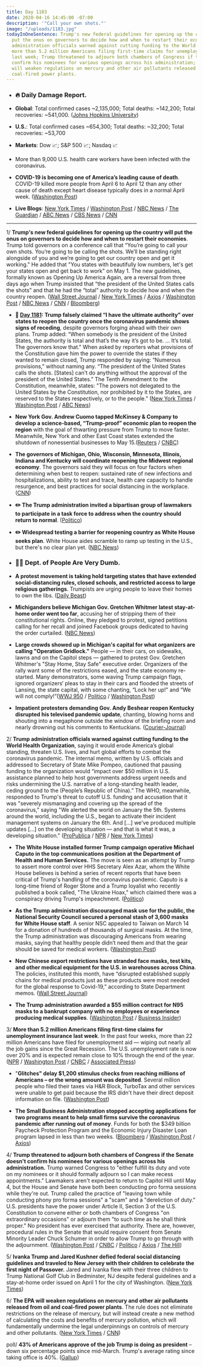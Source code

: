```yaml
---
title: Day 1183
date: 2020-04-16 14:45:00 -07:00
description: '"Call your own shots."'
image: "/uploads/1183.jpg"
todayInOneSentence: Trump's new federal guidelines for opening up the country will
  put the onus on governors to decide how and when to restart their economies; Trump
  administration officials warned against cutting funding to the World Health Organization;
  more than 5.2 million Americans filing first-time claims for unemployment insurance
  last week; Trump threatened to adjourn both chambers of Congress if the Senate doesn't
  confirm his nominees for various openings across his administration; and the EPA
  will weaken regulations on mercury and other air pollutants released from oil and
  coal-fired power plants.
---
```


* ### 🔥 Daily Damage Report.

* **Global**: Total confirmed cases \~2,135,000; Total deaths: \~142,200; Total recoveries: \~541,000. ([Johns Hopkins University](https://coronavirus.jhu.edu/map.html))

* **U.S.**: Total confirmed cases \~654,300; Total deaths: \~32,200; Total recoveries: \~53,700

* **Markets**: Dow 📈; S&P 500 📈; Nasdaq 📈

* More than 9,000 U.S. health care workers have been infected with the coronavirus.

* **COVID-19 is becoming one of America’s leading cause of death**. COVID-19 killed more people from April 6 to April 12 than any other cause of death except heart disease typically does in a normal April week. ([Washington Post](https://www.washingtonpost.com/outlook/2020/04/16/coronavirus-leading-cause-death/?arc404=true))

* **Live Blogs**: [New York Times](https://www.nytimes.com/2020/04/16/us/coronavirus-cases-live-updates.html) / [Washington Post](https://www.washingtonpost.com/world/2020/04/16/coronavirus-latest-news/) / [NBC News](https://www.nbcnews.com/health/health-news/live-blog/2020-04-16-coronavirus-news-n1184966) / [The Guardian](https://www.theguardian.com/us-news/live/2020/apr/16/us-coronavirus-latest-updates-trump-guidelines-reopening-economy) / [ABC News](https://abcnews.go.com/Health/coronavirus-updates-trump-speak-world-leaders-coronavirus-response/story?id=70178711&cid=clicksource_4380645_2_heads_hero_live_twopack_hed) / [CBS News](https://www.cbsnews.com/live-updates/coronavirus-pandemic-covid-19-latest-news-2020-04-16/) / [CNN](https://www.cnn.com/world/live-news/coronavirus-pandemic-intl-04-16-20/)

---

1/ **Trump's new federal guidelines for opening up the country will put the onus on governors to decide how and when to restart their economies**. Trump told governors on a conference call that “You’re going to call your own shots. You’re going to be calling the shots. We’ll be standing right alongside of you and we’re going to get our country open and get it working." He added that "You states with beautifully low numbers, let's get your states open and get back to work" on May 1. The new guidelines, formally known as Opening Up America Again, are a reversal from three days ago when Trump insisted that “the president of the United States calls the shots” and that he had the “total” authority to decide how and when the country reopen. ([Wall Street Journal](https://www.wsj.com/articles/trump-set-to-unveil-guidelines-for-lifting-coronavirus-restrictions-11587050541) / [New York Times](https://www.nytimes.com/2020/04/16/us/coronavirus-cases-live-updates.html#link-4212ce96) / [Axios](https://www.axios.com/trump-governors-coronavirus-call-08e73aba-5445-464a-ab74-b82b4554f145.html?stream=politics) / [Washington Post](https://www.washingtonpost.com/world/2020/04/16/coronavirus-latest-news/#link-RQGCCTTWLFGF7J5SWNXYVSQGVM?tidr=a_breakingnews&hpid=hp_no-name_hp-breaking-news%3Apage%2Fbreaking-news-bar&itid=hp_no-name_hp-breaking-news%3Apage%2Fbreaking-news-bar) / [NBC News](https://www.nbcnews.com/politics/donald-trump/trump-announce-guidelines-reopening-u-s-amid-coronavirus-pandemic-n1185666) / [CNN](https://www.cnn.com/2020/04/16/politics/donald-trump-reopening-guidelines-coronavirus/index.html) / [Bloomberg](https://www.bloomberg.com/news/articles/2020-04-16/trump-tries-to-reassure-lawmakers-on-virus-test-in-bid-to-reopen?sref=MIBMEEoj))

* **📌 [Day 1181](https://whatthefuckjusthappenedtoday.com/2020/04/14/day-1181/#2-trump-falsely-claimed-%E2%80%9Ci-have-the): Trump falsely claimed “I have the ultimate authority" over states to reopen the country once the coronavirus pandemic shows signs of receding**, despite governors forging ahead with their own plans. Trump added: “When somebody is the president of the United States, the authority is total and that’s the way it’s got to be. … It’s total. The governors know that." When asked by reporters what provisions of the Constitution gave him the power to override the states if they wanted to remain closed, Trump responded by saying: “Numerous provisions,” without naming any. “The president of the United States calls the shots. \[States\] can’t do anything without the approval of the president of the United States.” The Tenth Amendment to the Constitution, meanwhile, states: "The powers not delegated to the United States by the Constitution, nor prohibited by it to the States, are reserved to the States respectively, or to the people.” ([New York Times](https://www.nytimes.com/2020/04/13/us/politics/trump-coronavirus-governors.html) / [Washington Post](https://www.washingtonpost.com/nation/2020/04/14/trump-power-constitution-coronavirus/) / [ABC News](https://abcnews.go.com/Politics/trump-asserts-total-authority-states-reopen-country-contradicting/story?id=70138294))

* **New York Gov. Andrew Cuomo tapped McKinsey & Company to develop a science-based, “Trump-proof” economic plan to reopen the region** with the goal of thwarting pressure from Trump to move faster. Meanwhile, New York and other East Coast states extended the shutdown of nonessential businesses to May 15.([Reuters](https://www.reuters.com/article/us-health-coronavirus-usa-governors-excl-idUSKCN21Y01V) / [CNBC](https://www.cnbc.com/2020/04/16/new-york-and-other-east-coast-states-extend-shutdown-of-nonessential-businesses-to-may-15-gov-cuomo-says.html))

* **The governors of Michigan, Ohio, Wisconsin, Minnesota, Illinois, Indiana and Kentucky will coordinate reopening the Midwest regional economy**. The governors said they will focus on four factors when determining when best to reopen: sustained rate of new infections and hospitalizations, ability to test and trace, health care capacity to handle resurgence, and best practices for social distancing in the workplace. ([CNN](https://www.cnn.com/2020/04/16/politics/midwest-governors-reopening-pact/index.html))

* **✏️ The Trump administration invited a bipartisan group of lawmakers to participate in a task force to address when the country should return to normal**. ([Politico](https://www.politico.com/news/2020/04/16/white-house-congress-advise-reopening-economy-190027))

* **✏️ Widespread testing a barrier for reopening country as White House seeks plan**. White House aides scramble to ramp up testing in the U.S., but there's no clear plan yet. ([NBC News](https://www.nbcnews.com/politics/white-house/widespread-testing-barrier-reopening-country-white-house-seeks-plan-n1185516))

* ### 🤦‍♂️ Dept. of People Are Very Dumb.

* **A protest movement is taking hold targeting states that have extended social-distancing rules, closed schools, and restricted access to large religious gatherings**. Trumpists are urging people to leave their homes to own the libs. ([Daily Beast](https://www.thedailybeast.com/trump-loyalists-and-allies-urge-defiance-of-coronavirus-safety-measures))

* **Michiganders believe Michigan Gov. Gretchen Whitmer latest stay-at-home order went too far**, accusing her of stripping them of their constitutional rights. Online, they pledged to protest, signed petitions calling for her recall and joined Facebook groups dedicated to having the order curtailed. ([NBC News](https://www.nbcnews.com/politics/politics-news/michigan-gov-whitmer-faces-fierce-backlash-over-strict-stay-home-n1182711))

* **Large crowds showed up in Michigan's capital for what organizers are calling "Operation Gridlock."** People — in their cars, on sidewalks, lawns and on the Capitol steps — gathered to protest Gov. Gretchen Whitmer's "Stay Home, Stay Safe" executive order. Organizers of the rally want some of the restrictions eased, and the state economy re-started. Many demonstrators, some waving Trump campaign flags, ignored organizers‘ pleas to stay in their cars and flooded the streets of Lansing, the state capital, with some chanting, “Lock her up!” and “We will not comply!”([WWJ 950](https://wwjnewsradio.radio.com/articles/news/furious-crowd-gathers-at-capitol-to-protest-stay-home-order) / [Politico](https://www.politico.com/news/2020/04/15/michigan-protest-whitmer-coronavirus-188579) / [Washington Post](https://www.washingtonpost.com/nation/2020/04/16/michigan-whitmer-conservatives-protest/))

* **Impatient protesters demanding Gov. Andy Beshear reopen Kentucky disrupted his televised pandemic update**, chanting, blowing horns and shouting into a megaphone outside the window of the briefing room and nearly drowning out his comments to Kentuckians. ([Courier-Journal](https://www.courier-journal.com/story/news/politics/ky-legislature/2020/04/15/protesters-gather-outside-kentucky-capitol-over-coronavirus-closures/5141330002/))

2/ **Trump administration officials warned against cutting funding to the World Health Organization**, saying it would erode America’s global standing, threaten U.S. lives, and hurt global efforts to combat the coronavirus pandemic. The internal memo, written by U.S. officials and addressed to Secretary of State Mike Pompeo, cautioned that pausing funding to the organization would “impact over $50 million in U.S. assistance planned to help host governments address urgent needs and risks undermining the U.S. narrative of a long-standing health leader, ceding ground to the (People’s Republic of China).” The WHO, meanwhile, responded to Trump's threat to cutoff U.S. funding and accusation that it was "severely mismanaging and covering up the spread of the coronavirus," saying "We alerted the world on January the 5th. Systems around the world, including the U.S., began to activate their incident management systems on January the 6th. And \[...\] we've produced multiple updates \[...\] on the developing situation — and that is what it was, a developing situation." ([ProPublica](https://www.propublica.org/article/trump-administration-officials-warned-against-halting-funding-to-who-leaked-memo-shows) / [NPR](https://www.npr.org/sections/goatsandsoda/2020/04/15/835179442/we-alerted-the-world-to-coronavirus-on-jan-5-who-says-in-response-to-u-s) / [New York Times](https://www.nytimes.com/2020/04/16/health/WHO-Trump-coronavirus.html))

* **The White House installed former Trump campaign operative Michael Caputo in the top communications position at the Department of Health and Human Services.** The move is seen as an attempt by Trump to assert more control over HHS Secretary Alex Azar, whom the White House believes is behind a series of recent reports that have been critical of Trump's handling of the coronavirus pandemic. Caputo is a long-time friend of Roger Stone and a Trump loyalist who recently published a book called, "The Ukraine Hoax," which claimed there was a conspiracy driving Trump's impeachment. ([Politico](https://www.politico.com/news/2020/04/15/michael-caputo-azar-hhs-189046))

* **As the Trump administration discouraged mask use for the public, the National Security Council secured a personal stash of 3,600 masks for White House staff**. A senior NSC appealed to Taiwan on March 14 for a donation of hundreds of thousands of surgical masks. At the time, the Trump administration was discouraging Americans from wearing masks, saying that healthy people didn’t need them and that the gear should be saved for medical workers. ([Washington Post](https://www.washingtonpost.com/politics/as-us-discouraged-mask-use-for-public-white-house-team-raced-to-secure-face-coverings-from-taiwan-for-senior-staff/2020/04/15/27d815d2-7ac5-11ea-a130-df573469f094_story.html))

* **New Chinese export restrictions have stranded face masks, test kits, and other medical equipment for the U.S. in warehouses across China**. The policies, instituted this month, have “disrupted established supply chains for medical products just as these products were most needed for the global response to Covid-19,” according to State Department memos. ([Wall Street Journal](https://www.wsj.com/articles/chinas-export-restrictions-strand-medical-goods-u-s-needs-to-fight-coronavirus-state-department-says-11587031203))

* **The Trump administration awarded a $55 million contract for N95 masks to a bankrupt company with no employees or experience producing medical supplies**. ([Washington Post](https://www.washingtonpost.com/national/coronavirus-trump-masks-contracts-prices/2020/04/15/9c186276-7f20-11ea-8de7-9fdff6d5d83e_story.html) / [Business Insider](https://www.businessinsider.com/fema-paid-bankrupt-company-no-employees-55-million-n95-masks-2020-4))

3/ **More than 5.2 million Americans filing first-time claims for unemployment insurance last week**. In the past four weeks, more than 22 million Americans have filed for unemployment aid — wiping out nearly all the job gains since the Great Recession. The U.S. unemployment rate is now over 20% and is expected remain close to 10% through the end of the year. ([NPR](https://www.npr.org/sections/coronavirus-live-updates/2020/04/16/835135924/10-years-of-spectacular-u-s-job-growth-nearly-wiped-out-in-4-weeks) / [Washington Post](https://www.washingtonpost.com/business/2020/04/16/unemployment-claims-coronavirus/) / [CNBC](https://www.cnbc.com/2020/04/16/us-weekly-jobless-claims.html) / [Associated Press](https://apnews.com/1c0c92ce66ddba8dd88a4c66d83506be))

* "**Glitches" delay $1,200 stimulus checks from reaching millions of Americans – or the wrong amount was deposited**. Several million people who filed their taxes via H&R Block, TurboTax and other services were unable to get paid because the IRS didn't have their direct deposit information on file. ([Washington Post](https://www.washingtonpost.com/business/2020/04/16/coronavirus-cares-stimulus-check/))

* **The Small Business Administration stopped accepting applications for two programs meant to help small firms survive the coronavirus pandemic after running out of money**. Funds for both the $349 billion Paycheck Protection Program and the Economic Injury Disaster Loan program lapsed in less than two weeks. ([Bloomberg](https://www.bloomberg.com/news/articles/2020-04-16/virus-rescue-program-for-small-business-runs-out-of-money?sref=MIBMEEoj) / [Washington Post](https://www.washingtonpost.com/us-policy/2020/04/16/congress-coronavirus-small-business-trump/) / [Axios](https://www.axios.com/coronavirus-stimulus-cap-small-business-c72c6836-03ee-43d9-a617-bcfa0826eed6.html?stream=top))

4/ **Trump threatened to adjourn both chambers of Congress if the Senate doesn't confirm his nominees for various openings across his administration.** Trump warned Congress to "either fulfill its duty and vote on my nominees or it should formally adjourn so I can make recess appointments." Lawmakers aren't expected to return to Capitol Hill until May 4, but the House and Senate have both been conducting pro forma sessions while they're out. Trump called the practice of "leaving town while conducting phony pro forma sessions" a "scam" and a "dereliction of duty." U.S. presidents have the power under Article II, Section 3 of the U.S. Constitution to convene either or both chambers of Congress "on extraordinary occasions" or adjourn them "to such time as he shall think proper." No president has ever exercised that authority. There are, however, procedural rules in the Senate that would require consent from Senate Minority Leader Chuck Schumer in order to allow Trump to go through with the adjournment. ([Washington Post](https://www.washingtonpost.com/politics/trump-threatens-to-adjourn-congress-to-get-his-nominees-through/2020/04/15/e3bfc4c6-7f6a-11ea-9040-68981f488eed_story.html) / [CNBC](https://www.cnbc.com/2020/04/16/trump-threatens-to-adjourn-congress-so-he-can-make-recess-appointments.html) / [Politico](https://www.politico.com/news/2020/04/15/trump-threatens-to-adjourn-congress-to-push-through-nominees-189120) / [Axios](https://www.axios.com/trump-adjourn-congress-recess-appointments-3c2a7a5b-835f-4370-9f5e-1e466f226669.html) / [The Hill](https://thehill.com/homenews/administration/493044-trump-threatens-to-adjourn-both-chambers-of-congress))

5/ **Ivanka Trump and Jared Kushner defied federal social distancing guidelines and traveled to New Jersey with their children to celebrate the first night of Passover.** Jared and Ivanka flew with their three children to Trump National Golf Club in Bedminster, NJ despite federal guidelines and a stay-at-home order issued on April 1 for the city of Washington. ([New York Times](https://www.nytimes.com/2020/04/15/us/politics/coronavirus-ivanka-trump.html))

6/ **The EPA will weaken regulations on mercury and other air pollutants released from oil and coal-fired power plants**. The rule does not eliminate restrictions on the release of mercury, but will instead create a new method of calculating the costs and benefits of mercury pollution, which will fundamentally undermine the legal underpinnings on controls of mercury and other pollutants. ([New York Times](https://www.nytimes.com/2020/04/16/climate/epa-mercury-coal.html) / [CNN](https://www.cnn.com/2020/04/16/politics/epa-mercury-and-coal-roll-back))

poll/ **43% of Americans approve of the job Trump is doing as president** – down six percentage points since mid-March. Trump's average rating since taking office is 40%. ([Gallup](https://news.gallup.com/poll/308675/trump-job-rating-slides-satisfaction-tumbles.aspx))